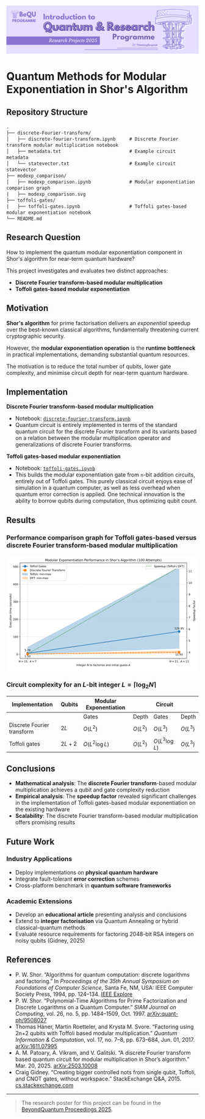 ![BeyondQuantum Banner for Research Projects](../BeyondQuantum_Banner_Research_Projects_2025.png)

# Quantum Methods for Modular Exponentiation in Shor's Algorithm

## Repository Structure
``` text
.
├── discrete-Fourier-transform/
│   ├── discrete-fourier-transform.ipynb     # Discrete Fourier transform modular multiplication notebook
│   ├── metadata.txt                         # Example circuit metadata
│   └── statevector.txt                      # Example circuit statevector
├── modexp_comparison/
│   ├── modexp_comparison.ipynb              # Modular exponentiation comparison graph
|   ├── modexp_comparison.svg
├── toffoli-gates/
|   ├── toffoli-gates.ipynb                  # Toffoli gates-based modular exponentiation notebook
└── README.md
```

## Research Question

How to implement the quantum modular exponentiation component in Shor's algorithm for near-term quantum hardware?

This project investigates and evaluates two distinct approaches:
- **Discrete Fourier transform-based modular multiplication**
- **Toffoli gates-based modular exponentiation**

## Motivation

**Shor's algorithm** for prime factorisation delivers an *exponential* speedup over the best-known classical algorithms, fundamentally threatening current cryptographic security.

However, the **modular exponentiation operation** is the **runtime bottleneck** in practical implementations, demanding substantial quantum resources.

The motivation is to reduce the total number of qubits, lower gate complexity, and minimise circuit depth for near-term quantum hardware.

## Implementation

**Discrete Fourier transform-based modular multiplication**
- Notebook: [`discrete-fourier-transform.ipynb`](https://github.com/ThinkingBeyond/BeyondQuantum-2025/blob/main/Ayomide%20Olumide-Attah%20and%20Roman%20Bagdasarian%20and%20Francis%20Ikenye/discrete-Fourier-transform/discrete-fourier-transform.ipynb)
- Quantum circuit is entirely implemented in terms of the standard quantum circuit for the discrete Fourier transform and its variants based on a relation between the modular multiplication operator and generalizations of discrete Fourier transforms.

**Toffoli gates-based modular exponentiation**
- Notebook: [`toffoli-gates.ipynb`](https://github.com/ThinkingBeyond/BeyondQuantum-2025/blob/main/Ayomide%20Olumide-Attah%20and%20Roman%20Bagdasarian%20and%20Francis%20Ikenye/toffoli-gates/toffoli-gates.ipynb)
- This builds the modular exponentiation gate from `n`-bit addition circuits, entirely out of Toffoli gates. This purely classical circuit enjoys ease of simulation in a quantum computer, as well as less overhead when quantum error correction is applied. One technical innovation is the ability to borrow qubits during computation, thus optimizing qubit count.

## Results

### Performance comparison graph for Toffoli gates-based versus discrete Fourier transform-based modular multiplication

![Modular Exponentiation Comparison](modexp_comparison/modexp_comparison.svg)

### Circuit complexity for an $L$-bit integer $L = \lceil \log_2 N \rceil$

| Implementation             | Qubits   | Modular Exponentiation       || Circuit                          ||
|----------------------------|----------|-----------------|-------------|-----------------|-----------------|
|                            |          | Gates           | Depth       | Gates           | Depth           |
| Discrete Fourier transform | $2L$     | $O(L^2)$        | $O(L^2)$    | $O(L^3)$        | $O(L^3)$        |
| Toffoli gates              | $2L + 2$ | $O(L^2 \log L)$ | $O(L^2)$    | $O(L^3 \log L)$ | $O(L^3)$        |

## Conclusions

- **Mathematical analysis**: The **discrete Fourier transform**-based modular multiplication achieves a qubit and gate complexity reduction
- **Empirical analysis**: The **speedup factor** revealed significant challenges in the implementation of Toffoli gates-based modular exponentiation on the existing hardware
- **Scalability**: The discrete Fourier transform-based modular multiplication offers promising results

## Future Work

### Industry Applications
- Deploy implementations on **physical quantum hardware**
- Integrate fault-tolerant **error correction** schemes
- Cross-platform benchmark in **quantum software frameworks**

### Academic Extensions
- Develop an **educational article** presenting analysis and conclusions
- Extend to **integer factorisation** via Quantum Annealing or hybrid classical-quantum methods
- Evaluate resource requirements for factoring 2048-bit RSA integers on noisy qubits (Gidney, 2025)

## References

- P. W. Shor. “Algorithms for quantum computation: discrete logarithms and factoring.” In *Proceedings of the 35th Annual Symposium on Foundations of Computer Science*, Santa Fe, NM, USA: IEEE Computer Society Press, 1994, pp. 124–134. [IEEE Explore](https://ieeexplore.ieee.org/document/365700)
- P. W. Shor. “Polynomial-Time Algorithms for Prime Factorization and Discrete Logarithms on a Quantum Computer.” *SIAM Journal on Computing*, vol. 26, no. 5, pp. 1484–1509, Oct. 1997. [arXiv:quant-ph/9508027](https://arxiv.org/abs/quant-ph/9508027)
- Thomas Häner, Martin Roetteler, and Krysta M. Svore. “Factoring using 2n+2 qubits with Toffoli based modular multiplication.” *Quantum Information & Computation*, vol. 17, no. 7–8, pp. 673–684, Jun. 01, 2017. [arXiv:1611.07995](https://arxiv.org/abs/1611.07995)
- A. M. Patoary, A. Vikram, and V. Galitski. “A discrete Fourier transform based quantum circuit for modular multiplication in Shor’s algorithm.” Mar. 20, 2025. [arXiv:2503.10008](https://arxiv.org/abs/2503.10008)
- Craig Gidney. “Creating bigger controlled nots from single qubit, Toffoli, and CNOT gates, without workspace.” StackExchange Q&A, 2015. [cs.stackexchange.com](http://cs.stackexchange.com/questions/40933/)

---

> The research poster for this project can be found in the [BeyondQuantum Proceedings 2025](https://thinkingbeyond.education/beyondquantum_proceedings_2025/).

